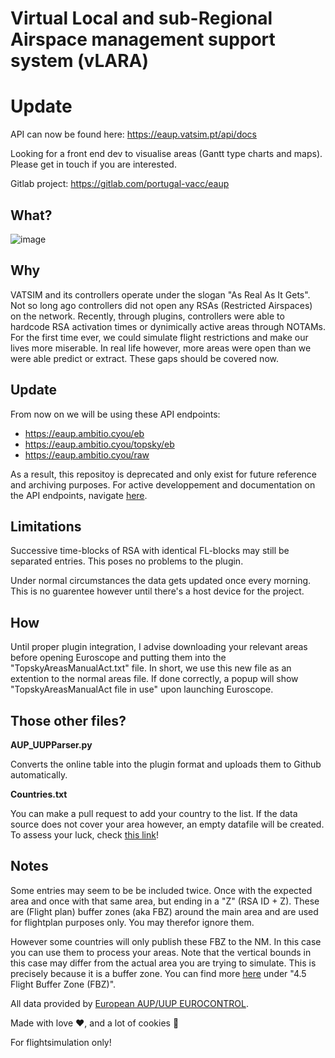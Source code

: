 # Virtual Local and sub-Regional Airspace management support system (vLARA)

# Update
API can now be found here:
https://eaup.vatsim.pt/api/docs

Looking for a front end dev to visualise areas (Gantt type charts and maps). Please get in touch if you are interested.


Gitlab project:
https://gitlab.com/portugal-vacc/eaup


## What?
![image](https://user-images.githubusercontent.com/51272243/159242206-294ff5c4-ec67-424d-b993-c40feb0ce1f8.png)

## Why
VATSIM and its controllers operate under the slogan "As Real As It Gets". Not so long ago controllers did not open any RSAs (Restricted Airspaces) on the network. Recently, through plugins, controllers were able to hardcode RSA activation times or dynimically active areas through NOTAMs. For the first time ever, we could simulate flight restrictions and make our lives more miserable. In real life however, more areas were open than we were able predict or extract. These gaps should be covered now.  

## Update
From now on we will be using these API endpoints:
* https://eaup.ambitio.cyou/eb
* https://eaup.ambitio.cyou/topsky/eb
* https://eaup.ambitio.cyou/raw

As a result, this repositoy is deprecated and only exist for future reference and archiving purposes.
For active developpement and documentation on the API endpoints, navigate [here](https://gitlab.com/portugal-vacc/eaup/).

## Limitations
Successive time-blocks of RSA with identical FL-blocks may still be separated entries. This poses no problems to the plugin.

Under normal circumstances the data gets updated once every morning. This is no guarentee however until there's a host device for the project.

## How
Until proper plugin integration, I advise downloading your relevant areas before opening Euroscope and putting them into the "TopskyAreasManualAct.txt" file. In short, we use this new file as an extention to the normal areas file. If done correctly, a popup will show "TopskyAreasManualAct file in use" upon launching Euroscope.

## Those other files?
**AUP_UUPParser.py**

Converts the online table into the plugin format and uploads them to Github automatically.


**Countries.txt**

You can make a pull request to add your country to the list. If the data source does not cover your area however, an empty datafile will be created. 
To assess your luck, check [this link](https://www.lara-eu.org/)!

## Notes

Some entries may seem to be be included twice. Once with the expected area and once with that same area, but ending in a "Z" (RSA ID + Z). These are (Flight plan) buffer zones (aka FBZ) around the main area and are used for flightplan purposes only. You may therefor ignore them.

However some countries will only publish these FBZ to the NM. In this case you can use them to process your areas. Note that the vertical bounds in this case may differ from the actual area you are trying to simulate. This is precisely because it is a buffer zone. You can find more [here](https://www.eurocontrol.int/sites/default/files/2020-07/eurocontrol-nm-fpl-req-guidilines-v1.3.pdf) under "4.5 Flight Buffer Zone (FBZ)".

All data provided by [European AUP/UUP EUROCONTROL](https://www.public.nm.eurocontrol.int/PUBPORTAL/gateway/spec/).

Made with love ❤, and a lot of cookies 🍪

For flightsimulation only!

